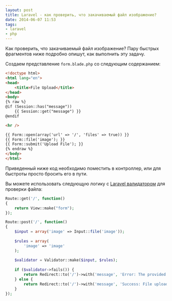```yaml
---
layout: post
title: Laravel - как проверить, что закачиваемый файл изображение?
date: 2014-06-07 11:53
tags:
- laravel
- php
---
```


Как проверить, что закачиваемый файл изображение? Пару быстрых  фрагментов ниже подробно опишут, как выполнить эту задачу.

Создаем представление `form.blade.php` со следующим содержанием:

```html
<!doctype html>
<html lang="en">
<head>
	<title>File Upload</title>
</head>
<body>
{% raw %}
@if (Session::has("message"))
	{{ Session::get("message") }}
@endif

<hr />

{{ Form::open(array('url' => '/', 'files' => true)) }}
{{ Form::file('image'); }}
{{ Form::submit('Upload File'); }}
{% endraw %}
</body>
</html>
```

Приведенный ниже код необходимо поместить в контроллер, или для быстроты просто бросить его в пути.

Вы можете использовать следующую логику с [Laravel валидатором](http://laravel.com/docs/validation) для проверки файла:

```php
Route::get('/', function()
{
	return View::make("form");
});

Route::post('/', function()
{
	$input = array('image' => Input::file('image'));
	
	$rules = array(
		'image' => 'image'
	);
	
	$validator = Validator::make($input, $rules);
	
	if ($validator->fails()) {
		return Redirect::to('/')->with('message', 'Error: The provided file was not an image');
	} else {
		return Redirect::to('/')->with('message', 'Success: File upload was successful');
	}
});
```
